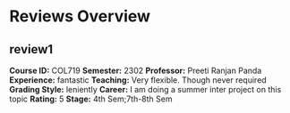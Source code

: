 # Reviews Overview

## review1
**Course ID:** COL719
**Semester:** 2302
**Professor:** Preeti Ranjan Panda
**Experience:** fantastic
**Teaching:** Very flexible. Though never required
**Grading Style:** leniently
**Career:** I am doing a summer inter project on this topic
**Rating:** 5
**Stage:** 4th Sem;7th-8th Sem


